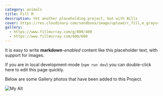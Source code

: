 ```yaml
---
category: animals
title: Fill M
description: Yet another placeholding project, but with Bills
cover: https://res.cloudinary.com/sandboxa/image/upload/c_fill,e_grayscale,f_auto,q_auto,w_300/v1628180086/213A_da0qvp.jpg
gallery:
  - https://www.fillmurray.com/g/800/400
  - https://www.fillmurray.com/600/600
---
```

It is easy to write **markdown**-*enabled* content like this placeholder text, with support for images.

If you are in local development-mode (`npm run dev`) you can double-click here to edit this page quickly.

Below are some Gallery photos that have been added to this Project.

![My Alt](https://res.cloudinary.com/sandboxa/image/upload/c_scale,f_auto,q_auto,w_400/v1627792094/samples/cloudinary-group.jpg)